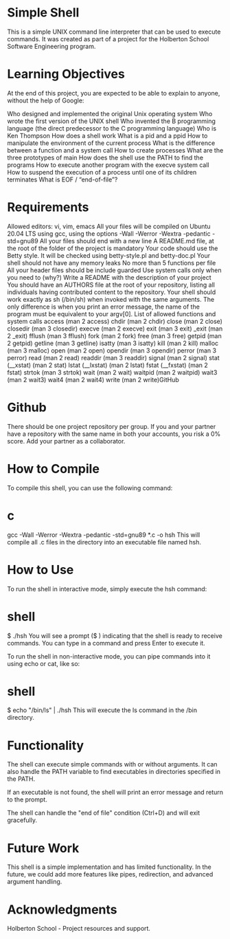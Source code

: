 # Simple Shell
This is a simple UNIX command line interpreter that can be used to execute commands. It was created as part of a project for the Holberton School Software Engineering program.

# Learning Objectives
At the end of this project, you are expected to be able to explain to anyone, without the help of Google:

Who designed and implemented the original Unix operating system
Who wrote the first version of the UNIX shell
Who invented the B programming language (the direct predecessor to the C programming language)
Who is Ken Thompson
How does a shell work
What is a pid and a ppid
How to manipulate the environment of the current process
What is the difference between a function and a system call
How to create processes
What are the three prototypes of main
How does the shell use the PATH to find the programs
How to execute another program with the execve system call
How to suspend the execution of a process until one of its children terminates
What is EOF / “end-of-file”?
# Requirements
Allowed editors: vi, vim, emacs
All your files will be compiled on Ubuntu 20.04 LTS using gcc, using the options -Wall -Werror -Wextra -pedantic -std=gnu89
All your files should end with a new line
A README.md file, at the root of the folder of the project is mandatory
Your code should use the Betty style. It will be checked using betty-style.pl and betty-doc.pl
Your shell should not have any memory leaks
No more than 5 functions per file
All your header files should be include guarded
Use system calls only when you need to (why?)
Write a README with the description of your project
You should have an AUTHORS file at the root of your repository, listing all individuals having contributed content to the repository.
Your shell should work exactly as sh (/bin/sh) when invoked with the same arguments.
The only difference is when you print an error message, the name of the program must be equivalent to your argv[0].
List of allowed functions and system calls
access (man 2 access)
chdir (man 2 chdir)
close (man 2 close)
closedir (man 3 closedir)
execve (man 2 execve)
exit (man 3 exit)
_exit (man 2 _exit)
fflush (man 3 fflush)
fork (man 2 fork)
free (man 3 free)
getpid (man 2 getpid)
getline (man 3 getline)
isatty (man 3 isatty)
kill (man 2 kill)
malloc (man 3 malloc)
open (man 2 open)
opendir (man 3 opendir)
perror (man 3 perror)
read (man 2 read)
readdir (man 3 readdir)
signal (man 2 signal)
stat (__xstat) (man 2 stat)
lstat (__lxstat) (man 2 lstat)
fstat (__fxstat) (man 2 fstat)
strtok (man 3 strtok)
wait (man 2 wait)
waitpid (man 2 waitpid)
wait3 (man 2 wait3)
wait4 (man 2 wait4)
write (man 2 write)GitHub
# Github 
There should be one project repository per group. If you and your partner have a repository with the same name in both your accounts, you risk a 0% score. Add your partner as a collaborator.
# How to Compile
To compile this shell, you can use the following command:

# c
gcc -Wall -Werror -Wextra -pedantic -std=gnu89 *.c -o hsh
This will compile all .c files in the directory into an executable file named hsh.

# How to Use
To run the shell in interactive mode, simply execute the hsh command:

# shell

$ ./hsh
You will see a prompt ($ ) indicating that the shell is ready to receive commands. You can type in a command and press Enter to execute it.

To run the shell in non-interactive mode, you can pipe commands into it using echo or cat, like so:

# shell

$ echo "/bin/ls" | ./hsh
This will execute the ls command in the /bin directory.

# Functionality
The shell can execute simple commands with or without arguments. It can also handle the PATH variable to find executables in directories specified in the PATH.

If an executable is not found, the shell will print an error message and return to the prompt.

The shell can handle the "end of file" condition (Ctrl+D) and will exit gracefully.

# Future Work
This shell is a simple implementation and has limited functionality. In the future, we could add more features like pipes, redirection, and advanced argument handling.

# Acknowledgments
Holberton School - Project resources and support.



